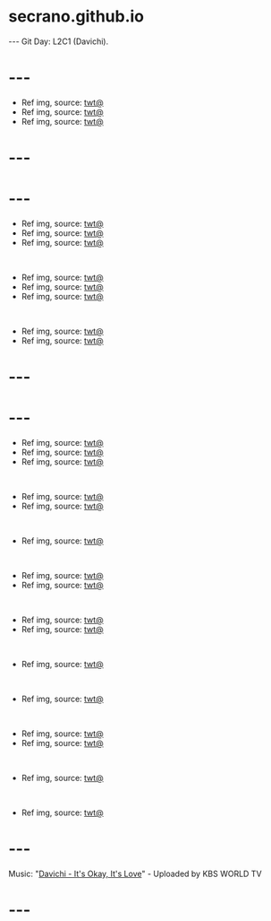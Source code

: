 # secrano.github.io

--- Git Day: L2C1 (Davichi).

# ---

- Ref img, source: [twt@](https://x.com/ShiinaBR/status/1931125857470259480)
- Ref img, source: [twt@](https://x.com/cIoudgf/status/1931132386902753548)
- Ref img, source: [twt@](https://x.com/upminaa/status/1931270781293768758)

# ---
# ---

- Ref img, source: [twt@](https://x.com/mocha708/status/1930920096387760295)
- Ref img, source: [twt@](https://x.com/LudwigAhgren/status/1930738947086532745)
- Ref img, source: [twt@](https://x.com/t0ka_aiart/status/1930829154590904715)

<br/>

- Ref img, source: [twt@](https://x.com/I_mawarring/status/1931003145787978140)
- Ref img, source: [twt@](https://x.com/nickfloats/status/1931048692108427599)
- Ref img, source: [twt@](https://x.com/okka_2020/status/1930867249901928929)

<br/>

- Ref img, source: [twt@](https://x.com/zero_index_/status/1930731358642409833)
- Ref img, source: [twt@](https://x.com/AiMeowing/status/1930812386493005839)

# ---
# ---

- Ref img, source: [twt@](https://x.com/ThatFoxxGirl3/status/1930707883752124865)
- Ref img, source: [twt@](https://x.com/greg16676935420/status/1930776006727770484)
- Ref img, source: [twt@](https://x.com/yeunrlsd/status/1930713472691745052)

<br/>

- Ref img, source: [twt@](https://x.com/chancowocat/status/1930792232954556868)
- Ref img, source: [twt@](https://x.com/nzxt_cam/status/1930906373816013098)

<br/>

- Ref img, source: [twt@](https://x.com/MadsPosting/status/1930725846379045259)

<br/>

- Ref img, source: [twt@](https://x.com/aerikkuras/status/1930806192403611723)
- Ref img, source: [twt@](https://x.com/Mazaratus/status/1930747639345156526)

<br/>

- Ref img, source: [twt@](https://x.com/HYPEX/status/1930710451270135851)
- Ref img, source: [twt@](https://x.com/DM_369_DM/status/1930746456312594814)

<br/>

- Ref img, source: [twt@](https://x.com/LacyHimself/status/1930831233241477214)

<br/>

- Ref img, source: [twt@](https://x.com/Haich_AI/status/1930900146222440901)

<br/>

- Ref img, source: [twt@](https://x.com/TheMaineWonk/status/1930779830838075475)
- Ref img, source: [twt@](https://x.com/xxoojjff/status/1930799457391567192)

<br/>

- Ref img, source: [twt@](https://x.com/MobilesuitArie/status/1930748598997901576)

<br/>

- Ref img, source: [twt@](https://x.com/noahbradley/status/1930603842619486358)

# ---
Music: "[Davichi - It's Okay, It's Love](https://www.youtube.com/watch?v=SVo1yZG4rk4)" - Uploaded by KBS WORLD TV
# ---
